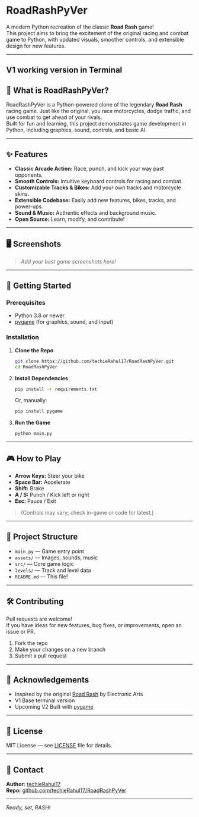 # RoadRashPyVer

A modern Python recreation of the classic **Road Rash** game!  
This project aims to bring the excitement of the original racing and combat game to Python, with updated visuals, smoother controls, and extensible design for new features.

---

## V1 working version in Terminal

## 🚦 What is RoadRashPyVer?

RoadRashPyVer is a Python-powered clone of the legendary **Road Rash** racing game. Just like the original, you race motorcycles, dodge traffic, and use combat to get ahead of your rivals.  
Built for fun and learning, this project demonstrates game development in Python, including graphics, sound, controls, and basic AI.

---

## ✨ Features

- **Classic Arcade Action:** Race, punch, and kick your way past opponents.
- **Smooth Controls:** Intuitive keyboard controls for racing and combat.
- **Customizable Tracks & Bikes:** Add your own tracks and motorcycle skins.
- **Extensible Codebase:** Easily add new features, bikes, tracks, and power-ups.
- **Sound & Music:** Authentic effects and background music.
- **Open Source:** Learn, modify, and contribute!

---

## 🖥️ Screenshots

> _Add your best game screenshots here!_

---

## 🚀 Getting Started

### Prerequisites

- Python 3.8 or newer
- [pygame](https://www.pygame.org/) (for graphics, sound, and input)

### Installation

1. **Clone the Repo**
   ```bash
   git clone https://github.com/techieRahul17/RoadRashPyVer.git
   cd RoadRashPyVer
   ```

2. **Install Dependencies**
   ```bash
   pip install -r requirements.txt
   ```
   Or, manually:
   ```bash
   pip install pygame
   ```

3. **Run the Game**
   ```bash
   python main.py
   ```

---

## 🎮 How to Play

- **Arrow Keys:** Steer your bike
- **Space Bar:** Accelerate
- **Shift:** Brake
- **A / S:** Punch / Kick left or right
- **Esc:** Pause / Exit

> (Controls may vary; check in-game or code for latest.)

---

## 📁 Project Structure

- `main.py` — Game entry point
- `assets/` — Images, sounds, music
- `src/` — Core game logic
- `levels/` — Track and level data
- `README.md` — This file!

---

## 🛠️ Contributing

Pull requests are welcome!  
If you have ideas for new features, bug fixes, or improvements, open an issue or PR.

1. Fork the repo
2. Make your changes on a new branch
3. Submit a pull request

---

## 🙏 Acknowledgements

- Inspired by the original [Road Rash](https://en.wikipedia.org/wiki/Road_Rash) by Electronic Arts
- V1 Base terminal version
- Upcoming V2 Built with [pygame](https://www.pygame.org/)

---

## 📜 License

MIT License — see [LICENSE](LICENSE) file for details.

---

## 🚩 Contact

**Author:** [techieRahul17](https://github.com/techieRahul17)  
**Repo:** [github.com/techieRahul17/RoadRashPyVer](https://github.com/techieRahul17/RoadRashPyVer)

---

_Ready, set, RASH!_
